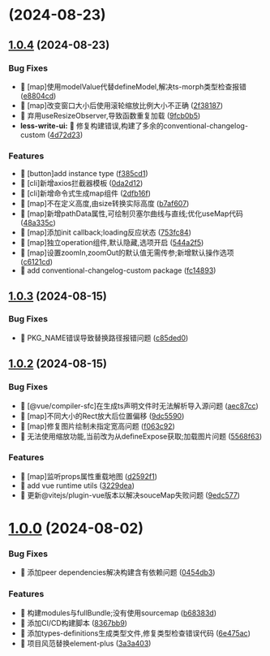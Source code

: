 # [](https://github.com/fenglekai/less-write/compare/v1.0.4...v) (2024-08-23)



## [1.0.4](https://github.com/fenglekai/less-write/compare/v1.0.3...v1.0.4) (2024-08-23)


### Bug Fixes

* 🐛 [map]使用modelValue代替defineModel,解决ts-morph类型检查报错 ([e8804cd](https://github.com/fenglekai/less-write/commit/e8804cd3160ce90e06d132c8c6c90f5df0ed564f))
* 🐛 [map]改变窗口大小后使用滚轮缩放比例大小不正确 ([2f38187](https://github.com/fenglekai/less-write/commit/2f381878189ccde8d452089acb7bcbdd6a14aa6a))
* 🐛 弃用useResizeObserver,导致函数重复加载 ([9fcb0b5](https://github.com/fenglekai/less-write/commit/9fcb0b5c43ac7aa97e731b19e87a573435c0cdd9))
* **less-write-ui:** 🐛 修复构建错误,构建了多余的conventional-changelog-custom ([4d72d23](https://github.com/fenglekai/less-write/commit/4d72d23bb27063787b4e83ef628b7bff19457e54))


### Features

* 🎸 [button]add instance type ([f385cd1](https://github.com/fenglekai/less-write/commit/f385cd1b73b5d4dceea8c783e720db468c061763))
* 🎸 [cli]新增axios拦截器模板 ([0da2d12](https://github.com/fenglekai/less-write/commit/0da2d123cfb184ab34838f6c7be08ddbedf6ca03))
* 🎸 [cli]新增命令式生成map组件 ([2dfb16f](https://github.com/fenglekai/less-write/commit/2dfb16fd48759aa8b900dcd719a0af4c144bf54c))
* 🎸 [map]不在定义高度,由size转换实际高度 ([b7af607](https://github.com/fenglekai/less-write/commit/b7af6074d179b2c30768a88080e3c5ef81bdd303))
* 🎸 [map]新增pathData属性,可绘制贝塞尔曲线与直线;优化useMap代码 ([48a335c](https://github.com/fenglekai/less-write/commit/48a335c87f42f8367a8262f401b2a67bef61685c))
* 🎸 [map]添加init callback;loading反应状态 ([753fc84](https://github.com/fenglekai/less-write/commit/753fc841af3cc03edc96eeb52cabf4bf62c9454b))
* 🎸 [map]独立operation组件,默认隐藏,选项开启 ([544a2f5](https://github.com/fenglekai/less-write/commit/544a2f5ba60e734e239f68094b64baa312ce57c9))
* 🎸 [map]设置zoomIn,zoomOut的默认值无需传参;新增默认操作选项 ([c6121cd](https://github.com/fenglekai/less-write/commit/c6121cd43ead7dbbdd15c04a7c8ad77daaaaece3))
* 🎸 add conventional-changelog-custom package ([fc14893](https://github.com/fenglekai/less-write/commit/fc148932beaae50bc7a40f5e03ca43da2d6f0c1e))



## [1.0.3](https://github.com/fenglekai/less-write/compare/v1.0.2...v1.0.3) (2024-08-15)


### Bug Fixes

* 🐛 PKG_NAME错误导致替换路径报错问题 ([c85ded0](https://github.com/fenglekai/less-write/commit/c85ded04ecc66d43f284f25108448f84c744e60f))



## [1.0.2](https://github.com/fenglekai/less-write/compare/v1.0.0...v1.0.2) (2024-08-15)


### Bug Fixes

* 🐛 [@vue/compiler-sfc]在生成ts声明文件时无法解析导入源问题 ([aec87cc](https://github.com/fenglekai/less-write/commit/aec87ccafb51e8f0f45e751d8a9e4ce22e075d0b))
* 🐛 [map]不同大小的Rect放大后位置偏移 ([9dc5590](https://github.com/fenglekai/less-write/commit/9dc5590a6a223f21a773b048b6cd1580d46f6970))
* 🐛 [map]修复图片绘制未指定宽高问题 ([f063c92](https://github.com/fenglekai/less-write/commit/f063c9296eb516c5f13d0ec40d79a6f4f9c68480))
* 🐛 无法使用缩放功能,当前改为从defineExpose获取;加载图片问题 ([5568f63](https://github.com/fenglekai/less-write/commit/5568f630478b3da1a79f1f4645b79fb4e3ff6597))


### Features

* 🎸 [map]监听props属性重载地图 ([d2592f1](https://github.com/fenglekai/less-write/commit/d2592f16dc31a7f855824519277d867525aa5747))
* 🎸 add vue runtime utils ([3229dea](https://github.com/fenglekai/less-write/commit/3229dea54c1337337ddb8c1154b92704fa16ebdc))
* 🎸 更新@vitejs/plugin-vue版本以解决souceMap失败问题 ([9edc577](https://github.com/fenglekai/less-write/commit/9edc577590ad5b43630bcb52b1e2517720f52cb1))



# [1.0.0](https://github.com/fenglekai/less-write/compare/3a3a403af021e1bef8eebe7482ecb66d993f919f...v1.0.0) (2024-08-02)


### Bug Fixes

* 🐛 添加peer dependencies解决构建含有依赖问题 ([0454db3](https://github.com/fenglekai/less-write/commit/0454db3dcc16a3902cd60b8e2bbc6eece46b1bd4))


### Features

* 🎸 构建modules与fullBundle;没有使用sourcemap ([b68383d](https://github.com/fenglekai/less-write/commit/b68383daf77a3c49f74a222ad760dc3e17250f62))
* 🎸 添加CI/CD构建脚本 ([8367bb9](https://github.com/fenglekai/less-write/commit/8367bb91f53d21d0c6e1b9aaaa7e645bce11e7cf))
* 🎸 添加types-definitions生成类型文件,修复类型检查错误代码 ([6e475ac](https://github.com/fenglekai/less-write/commit/6e475ac66b0036462246228c14d440c6031cce18))
* 🎸 项目风范替换element-plus ([3a3a403](https://github.com/fenglekai/less-write/commit/3a3a403af021e1bef8eebe7482ecb66d993f919f))



